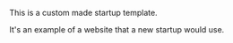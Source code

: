 This is a custom made startup template.

It's an example of a website that a new startup would use.
